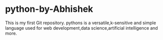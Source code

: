 # python-by-Abhishek
This is my first Git repository.
pythons is a versatile,k-sensitive and simple language used for web development,data science,artificial intelligence and more.
